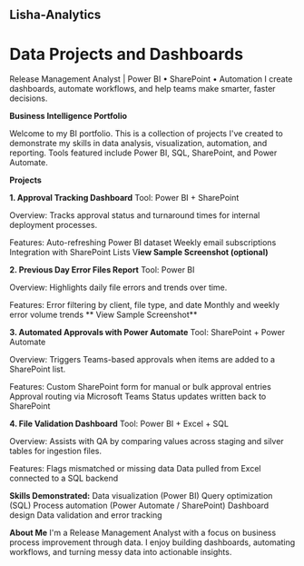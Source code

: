 ## Lisha-Analytics
# Data Projects and Dashboards
Release Management Analyst | Power BI • SharePoint • Automation I create dashboards, automate workflows, and help teams make smarter, faster decisions.

**Business Intelligence Portfolio**

Welcome to my BI portfolio. This is a collection of projects I've created to demonstrate my skills in data analysis, visualization, automation, and reporting. Tools featured include Power BI, SQL, SharePoint, and Power Automate.

**Projects**

**1. Approval Tracking Dashboard**
Tool: Power BI + SharePoint

Overview: Tracks approval status and turnaround times for internal deployment processes.

Features:
  Auto-refreshing Power BI dataset
  Weekly email subscriptions
  Integration with SharePoint Lists
  V**iew Sample Screenshot (optional)**

**2. Previous Day Error Files Report**
Tool: Power BI

Overview: Highlights daily file errors and trends over time.

Features:
  Error filtering by client, file type, and date
  Monthly and weekly error volume trends
**  View Sample Screenshot**

**3. Automated Approvals with Power Automate**
Tool: SharePoint + Power Automate

Overview: Triggers Teams-based approvals when items are added to a SharePoint list.

Features:
  Custom SharePoint form for manual or bulk approval entries
  Approval routing via Microsoft Teams
  Status updates written back to SharePoint

**4. File Validation Dashboard**
Tool: Power BI + Excel + SQL

Overview: Assists with QA by comparing values across staging and silver tables for ingestion files.

Features:
  Flags mismatched or missing data
  Data pulled from Excel connected to a SQL backend

**Skills Demonstrated:**
Data visualization (Power BI)
Query optimization (SQL)
Process automation (Power Automate / SharePoint)
Dashboard design
Data validation and error tracking

**About Me**
I'm a Release Management Analyst with a focus on business process improvement through data. I enjoy building dashboards, automating workflows, and turning messy data into actionable insights.

